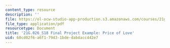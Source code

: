 ```yaml
---
content_type: resource
description: ''
file: https://ol-ocw-studio-app-production.s3.amazonaws.com/courses/21g-026-global-africa-creative-cultures-spring-2018/60cd02f6a6f179431bdedab4acc442e7_MIT21G_026S18_Final_Project.pdf
file_type: application/pdf
resourcetype: Document
title: '21G.026_S18 Final Project Example: Price of Love'
uid: 60cd02f6-a6f1-7943-1bde-dab4acc442e7
---
```

